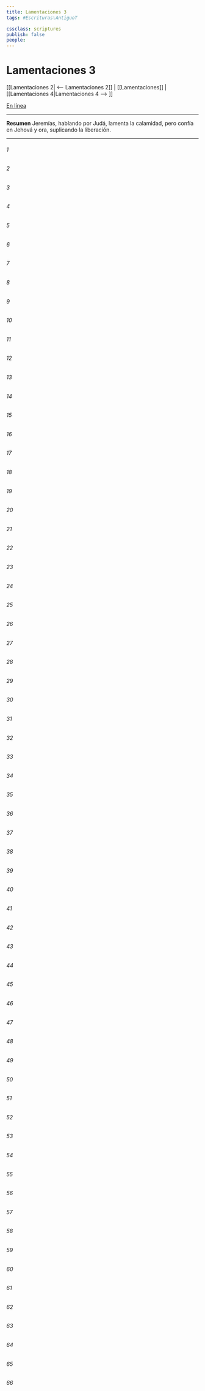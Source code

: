 ```yaml
---
title: Lamentaciones 3
tags: #Escrituras\AntiguoT

cssclass: scriptures
publish: false
people:
---
```


# Lamentaciones 3
[[Lamentaciones 2| <-- Lamentaciones 2]] | [[Lamentaciones]] | [[Lamentaciones 4|Lamentaciones 4 --> ]]

[En línea](https://churchofjesuschrist.org/study/scriptures/ot/lam/3?lang=spa)

---
__Resumen__
Jeremías, hablando por Judá, lamenta la calamidad, pero confía en Jehová y ora, suplicando la liberación.

---
###### 1 


###### 2 


###### 3 


###### 4 


###### 5 


###### 6 


###### 7 


###### 8 


###### 9 


###### 10 


###### 11 


###### 12 


###### 13 


###### 14 


###### 15 


###### 16 


###### 17 


###### 18 


###### 19 


###### 20 


###### 21 


###### 22 


###### 23 


###### 24 


###### 25 


###### 26 


###### 27 


###### 28 


###### 29 


###### 30 


###### 31 


###### 32 


###### 33 


###### 34 


###### 35 


###### 36 


###### 37 


###### 38 


###### 39 


###### 40 


###### 41 


###### 42 


###### 43 


###### 44 


###### 45 


###### 46 


###### 47 


###### 48 


###### 49 


###### 50 


###### 51 


###### 52 


###### 53 


###### 54 


###### 55 


###### 56 


###### 57 


###### 58 


###### 59 


###### 60 


###### 61 


###### 62 


###### 63 


###### 64 


###### 65 


###### 66 



